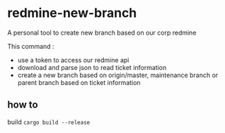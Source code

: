 # redmine-new-branch

A personal tool to create new branch based on our corp redmine

This command :
- use a token to access our redmine api
- download and parse json to read ticket information
- create a new branch based on origin/master, maintenance branch or parent branch based on ticket information

## how to

build `cargo build --release`
